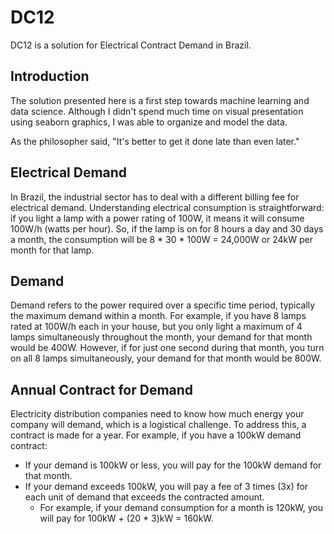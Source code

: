 # DC12

DC12 is a solution for Electrical Contract Demand in Brazil.

## Introduction

The solution presented here is a first step towards machine learning and data science. Although I didn't spend much time on visual presentation using seaborn graphics, I was able to organize and model the data.

As the philosopher said, "It's better to get it done late than even later."

## Electrical Demand

In Brazil, the industrial sector has to deal with a different billing fee for electrical demand. Understanding electrical consumption is straightforward: if you light a lamp with a power rating of 100W, it means it will consume 100W/h (watts per hour). So, if the lamp is on for 8 hours a day and 30 days a month, the consumption will be 8 * 30 * 100W = 24,000W or 24kW per month for that lamp.

## Demand

Demand refers to the power required over a specific time period, typically the maximum demand within a month. For example, if you have 8 lamps rated at 100W/h each in your house, but you only light a maximum of 4 lamps simultaneously throughout the month, your demand for that month would be 400W. However, if for just one second during that month, you turn on all 8 lamps simultaneously, your demand for that month would be 800W.

## Annual Contract for Demand

Electricity distribution companies need to know how much energy your company will demand, which is a logistical challenge. To address this, a contract is made for a year. For example, if you have a 100kW demand contract:
- If your demand is 100kW or less, you will pay for the 100kW demand for that month.
- If your demand exceeds 100kW, you will pay a fee of 3 times (3x) for each unit of demand that exceeds the contracted amount.
  * For example, if your demand consumption for a month is 120kW, you will pay for 100kW + (20 * 3)kW = 160kW.
